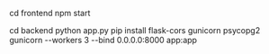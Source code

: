 cd frontend
npm start

cd backend
python app.py
pip install flask-cors gunicorn psycopg2
gunicorn --workers 3 --bind 0.0.0.0:8000 app:app